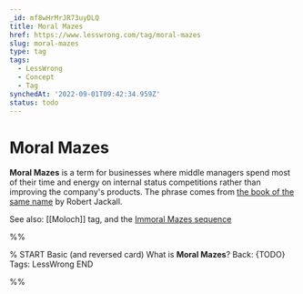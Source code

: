 ```yaml
---
_id: mf8wHrMrJR73uyDLQ
title: Moral Mazes
href: https://www.lesswrong.com/tag/moral-mazes
slug: moral-mazes
type: tag
tags:
  - LessWrong
  - Concept
  - Tag
synchedAt: '2022-09-01T09:42:34.959Z'
status: todo
---
```


# Moral Mazes

**Moral Mazes** is a term for businesses where middle managers spend most of their time and energy on internal status competitions rather than improving the company's products. The phrase comes from [the book of the same name](https://www.amazon.com/Moral-Mazes-World-Corporate-Managers/dp/0199729883) by Robert Jackall.

See also: [[Moloch]] tag, and the [Immoral Mazes sequence](https://www.lesswrong.com/s/kNANcHLNtJt5qeuSS)


%%

% START
Basic (and reversed card)
What is **Moral Mazes**?
Back: {TODO}
Tags: LessWrong
END
<!--ID: 1663156955717-->


%%
	
